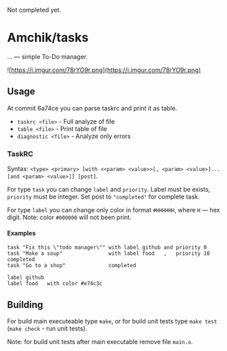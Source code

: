 Not completed yet.

# Amchik/tasks

... — simple To-Do manager.

![https://i.imgur.com/78rYO9r.png](https://i.imgur.com/78rYO9r.png)

## Usage

At commit 6a74ce you can parse taskrc and
print it as table.

* `taskrc <file>` - Full analyze of file
* `table <file>` - Print table of file
* `diagnostic <file>` - Analyze only errors

### TaskRC

Syntax: `<type> <primary> [with <<param> <value>>[, <param> <value>]... [and <param> <value>]] [post]`.

For type `task` you can change `label` and `priority`. Label must be exists, `priority`
must be integer. Set post to `"completed"` for complete task.

For type `label` you can change only color in format `#HHHHHH`, where `H`
— hex digit. Note: color `#000000` will not been print.

#### Examples

```
task "Fix this \"todo manager\"" with label github and priority 0  
task "Make a soup"               with label food   ,   priority 10 completed
task "Go to a shop"              completed

label github 
label food   with color #e74c3c
```

## Building

For build main executeable type `make`,
or for build unit tests type `make test` (`make check` - run unit tests).

Note: for build unit tests after main executable remove file `main.o`.

